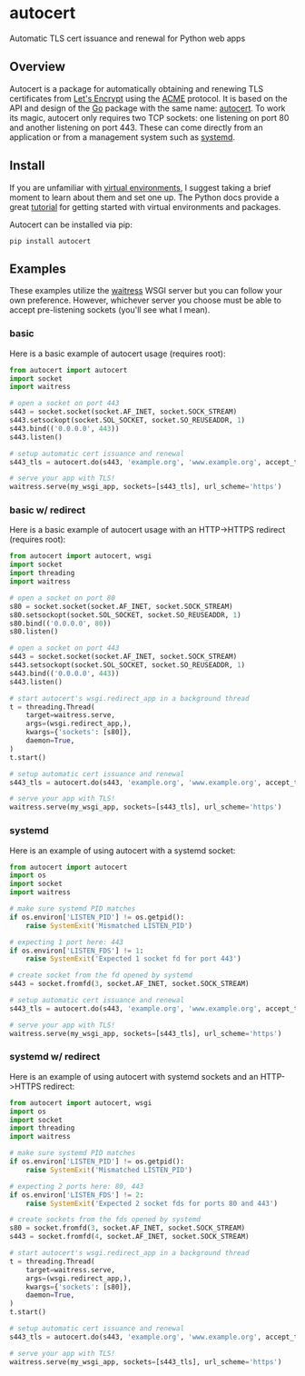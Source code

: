 # autocert
Automatic TLS cert issuance and renewal for Python web apps

## Overview
Autocert is a package for automatically obtaining and renewing TLS certificates from [Let's Encrypt](https://letsencrypt.org/) using the [ACME](https://en.wikipedia.org/wiki/Automated_Certificate_Management_Environment) protocol.
It is based on the API and design of the [Go](https://golang.org/) package with the same name: [autocert](https://pkg.go.dev/golang.org/x/crypto/acme/autocert).
To work its magic, autocert only requires two TCP sockets: one listening on port 80 and another listening on port 443.
These can come directly from an application or from a management system such as [systemd](https://www.freedesktop.org/software/systemd/man/systemd.socket.html).

## Install
If you are unfamiliar with [virtual environments](https://docs.python.org/3/library/venv.html), I suggest taking a brief moment to learn about them and set one up.
The Python docs provide a great [tutorial](https://docs.python.org/3/tutorial/venv.html) for getting started with virtual environments and packages.

Autocert can be installed via pip:
```
pip install autocert
```

## Examples
These examples utilize the [waitress](https://docs.pylonsproject.org/projects/waitress/en/stable/) WSGI server but you can follow your own preference.
However, whichever server you choose must be able to accept pre-listening sockets (you'll see what I mean).

### basic
Here is a basic example of autocert usage (requires root):
```python
from autocert import autocert
import socket
import waitress

# open a socket on port 443
s443 = socket.socket(socket.AF_INET, socket.SOCK_STREAM)
s443.setsockopt(socket.SOL_SOCKET, socket.SO_REUSEADDR, 1)
s443.bind(('0.0.0.0', 443))
s443.listen()

# setup automatic cert issuance and renewal
s443_tls = autocert.do(s443, 'example.org', 'www.example.org', accept_tos=True)

# serve your app with TLS!
waitress.serve(my_wsgi_app, sockets=[s443_tls], url_scheme='https')
```

### basic w/ redirect
Here is a basic example of autocert usage with an HTTP->HTTPS redirect (requires root):
```python
from autocert import autocert, wsgi
import socket
import threading
import waitress

# open a socket on port 80
s80 = socket.socket(socket.AF_INET, socket.SOCK_STREAM)
s80.setsockopt(socket.SOL_SOCKET, socket.SO_REUSEADDR, 1)
s80.bind(('0.0.0.0', 80))
s80.listen()

# open a socket on port 443
s443 = socket.socket(socket.AF_INET, socket.SOCK_STREAM)
s443.setsockopt(socket.SOL_SOCKET, socket.SO_REUSEADDR, 1)
s443.bind(('0.0.0.0', 443))
s443.listen()

# start autocert's wsgi.redirect_app in a background thread
t = threading.Thread(
    target=waitress.serve,
    args=(wsgi.redirect_app,),
    kwargs={'sockets': [s80]},
    daemon=True,
)
t.start()

# setup automatic cert issuance and renewal
s443_tls = autocert.do(s443, 'example.org', 'www.example.org', accept_tos=True)

# serve your app with TLS!
waitress.serve(my_wsgi_app, sockets=[s443_tls], url_scheme='https')
```

### systemd
Here is an example of using autocert with a systemd socket:
```python
from autocert import autocert
import os
import socket
import waitress

# make sure systemd PID matches
if os.environ['LISTEN_PID'] != os.getpid():
    raise SystemExit('Mismatched LISTEN_PID')

# expecting 1 port here: 443
if os.environ['LISTEN_FDS'] != 1:
    raise SystemExit('Expected 1 socket fd for port 443')

# create socket from the fd opened by systemd
s443 = socket.fromfd(3, socket.AF_INET, socket.SOCK_STREAM)

# setup automatic cert issuance and renewal
s443_tls = autocert.do(s443, 'example.org', 'www.example.org', accept_tos=True)

# serve your app with TLS!
waitress.serve(my_wsgi_app, sockets=[s443_tls], url_scheme='https')
```

### systemd w/ redirect
Here is an example of using autocert with systemd sockets and an HTTP->HTTPS redirect:
```python
from autocert import autocert, wsgi
import os
import socket
import threading
import waitress

# make sure systemd PID matches
if os.environ['LISTEN_PID'] != os.getpid():
    raise SystemExit('Mismatched LISTEN_PID')

# expecting 2 ports here: 80, 443
if os.environ['LISTEN_FDS'] != 2:
    raise SystemExit('Expected 2 socket fds for ports 80 and 443')

# create sockets from the fds opened by systemd
s80 = socket.fromfd(3, socket.AF_INET, socket.SOCK_STREAM)
s443 = socket.fromfd(4, socket.AF_INET, socket.SOCK_STREAM)

# start autocert's wsgi.redirect_app in a background thread
t = threading.Thread(
    target=waitress.serve,
    args=(wsgi.redirect_app,),
    kwargs={'sockets': [s80]},
    daemon=True,
)
t.start()

# setup automatic cert issuance and renewal
s443_tls = autocert.do(s443, 'example.org', 'www.example.org', accept_tos=True)

# serve your app with TLS!
waitress.serve(my_wsgi_app, sockets=[s443_tls], url_scheme='https')
```
